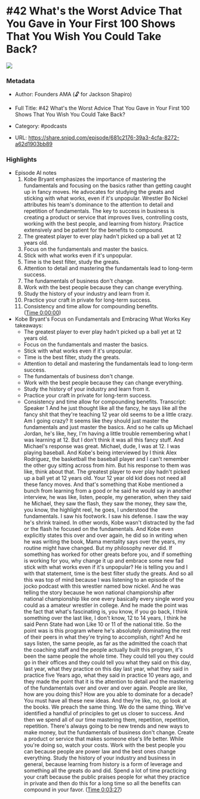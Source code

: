 # #42 What's the Worst Advice That You Gave in Your First 100 Shows That You Wish You Could Take Back?

![](https://wsrv.nl/?url=https%3A%2F%2Fcdn.supercast.com%2Fchannel%2F3139%2Fartwork%2Flarge-6312fc41de0c5cd2e04911935a86319f.jpg&w=100&h=100)

### Metadata

- Author: Founders AMA (🔓 for Jackson Shapiro)
- Full Title: #42 What's the Worst Advice That You Gave in Your First 100 Shows That You Wish You Could Take Back?
- Category: #podcasts



- URL: https://share.snipd.com/episode/681c2176-39a3-4cfa-8272-a62d1903bb89

### Highlights

- Episode AI notes
  1. Kobe Bryant emphasizes the importance of mastering the fundamentals and focusing on the basics rather than getting caught up in fancy moves. He advocates for studying the greats and sticking with what works, even if it's unpopular. Wrestler Bo Nickel attributes his team's dominance to the attention to detail and repetition of fundamentals. The key to success in business is creating a product or service that improves lives, controlling costs, working with the best people, and learning from history. Practice extensively and be patient for the benefits to compound.
  2. The greatest player to ever play hadn't picked up a ball yet at 12 years old.
  3. Focus on the fundamentals and master the basics.
  4. Stick with what works even if it's unpopular.
  5. Time is the best filter, study the greats.
  6. Attention to detail and mastering the fundamentals lead to long-term success.
  7. The fundamentals of business don't change.
  8. Work with the best people because they can change everything.
  9. Study the history of your industry and learn from it.
  10. Practice your craft in private for long-term success.
  11. Consistency and time allow for compounding benefits. ([Time 0:00:00](https://share.snipd.com/episode-takeaways/7d4c67e3-f5ec-4b7c-8009-f840f700528c))
- Kobe Bryant's Focus on Fundamentals and Embracing What Works
  Key takeaways:
  - The greatest player to ever play hadn't picked up a ball yet at 12 years old.
  - Focus on the fundamentals and master the basics.
  - Stick with what works even if it's unpopular.
  - Time is the best filter, study the greats.
  - Attention to detail and mastering the fundamentals lead to long-term success.
  - The fundamentals of business don't change.
  - Work with the best people because they can change everything.
  - Study the history of your industry and learn from it.
  - Practice your craft in private for long-term success.
  - Consistency and time allow for compounding benefits.
  Transcript:
  Speaker 1
  And he just thought like all the fancy, he says like all the fancy shit that they're teaching 12 year old seems to be a little crazy. Am I going crazy? It seems like they should just master the fundamentals and just master the basics. And so he calls up Michael Jordan, he's like, hey, I'm having a little trouble remembering what I was learning at 12. But I don't think it was all this fancy stuff. And Michael's response was great. Michael, dude, I was at 12. I was playing baseball. And Kobe's being interviewed by I think Alex Rodriguez, the basketball the baseball player and I can't remember the other guy sitting across from him. But his response to them was like, think about that. The greatest player to ever play hadn't picked up a ball yet at 12 years old. Your 12 year old kid does not need all these fancy moves. And that's something that Kobe mentioned a bunch from learning from a good or he said he would say in another interview, he was like, listen, people, my generation, when they said he Michael, they saw the flash, they saw the money, they saw the, you know, the highlight reel, he goes, I understood the fundamentals. I saw his footwork. I saw his defense. I saw the way he's shrink trained. In other words, Kobe wasn't distracted by the fad or the flash he focused on the fundamentals. And Kobe even explicitly states this over and over again, he did so in writing when he was writing the book, Mama mentality says over the years, my routine might have changed. But my philosophy never did. If something has worked for other greats before you, and if something is working for you, why change it up and embrace some new fad stick with what works even if it's unpopular? He is telling you and I with that statement, time is the best filter study the greats. And so all this was top of mind because I was listening to an episode of the jocko podcast with this wrestler named bow nickel. And he was telling the story because he won national championship after national championship like one every basically every single word you could as a amateur wrestler in college. And he made the point was the fact that what's fascinating is, you know, if you go back, I think something over the last like, I don't know, 12 to 14 years, I think he said Penn State had won Like 10 or 11 of the national title. So the point was is this program where he's absolutely dominating the rest of their peers in what they're trying to accomplish, right? And he says listen, the same people, as far as the admitted the coach that the coaching staff and the people actually built this program, it's been the same people the whole time. They could tell you they could go in their offices and they could tell you what they said on this day, last year, what they practice on this day last year, what they said in practice five Years ago, what they said in practice 10 years ago, and they made the point that it is the attention to detail and the mastering of the fundamentals over and over and over again. People are like, how are you doing this? How are you able to dominate for a decade? You must have all these new ideas. And they're like, no, go look at the books. We preach the same thing. We do the same thing. We've identified a handful of principles to get us closer to success. And then we spend all of our time mastering them, repetition, repetition, repetition. There's always going to be new trends and new ways to make money, but the fundamentals of business don't change. Create a product or service that makes someone else's life better. While you're doing so, watch your costs. Work with the best people you can because people are power law and the best ones change everything. Study the history of your industry and business in general, because learning from history is a form of leverage and something all the greats do and did. Spend a lot of time practicing your craft because the public praises people for what they practice in private and then do this for a long time so all the benefits can compound in your favor. ([Time 0:03:27](https://share.snipd.com/snip/a7dc0d87-068b-4c20-bb9a-819179f7fd11))
